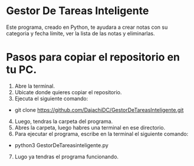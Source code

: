 # Gestor De Tareas Inteligente
Este programa, creado en Python, te ayudara a crear notas con su categoria y fecha límite, ver la lista de las notas y eliminarlas.

# Pasos para copiar el repositorio en tu PC.
1. Abre la terminal.
2. Ubicate donde quieres copiar el repositorio.
3. Ejecuta el siguiente comando:
 - git clone https://github.com/DajachiDC/GestorDeTareasInteligente.git
4. Luego, tendras la carpeta del programa.
5. Abres la carpeta, luego habres una terminal en ese directorio.
6. Para ejecutar el programa, escribe en la terminal el siguiente comando:
 - python3 GestorDeTareasinteligente.py
7. Lugo ya tendras el programa funcionando.
